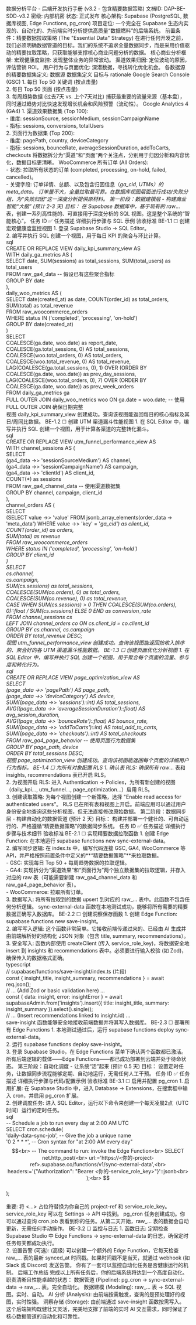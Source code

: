 数据分析平台 - 后端开发执行手册 (v3.2 - 包含精要数据策略)
文档ID: DAP-BE-SDD-v3.2
密级: 内部机密
状态: 正式发布
核心架构: Supabase (PostgreSQL, 数据库视图, Edge Functions, pg_cron)
项目定位: 一个完全在 Supabase 生态内实现的、自动化的、为前端实时分析提供高质量“数据燃料”的后端系统。
前置条件：精要数据拉取策略 (The "Essential Data" Strategy)
在进行任何开发之前，我们必须明确数据管道的目标。我们的系统不追求全量数据同步，而是采用价值驱动的精要拉取策略，只获取能够支撑核心商业问题分析的数据。
核心商业分析框架:
宏观健康度监控: 发现整体业务的异常波动。
渠道效果归因: 定位波动的原因，评估营销 ROI。
用户行为与页面优化: 深潜数据，寻找转化优化机会。
各数据源的精要数据集定义:
数据源	数据集定义	目标与 rationale
Google Search Console (GSC)	1. 每日 Top 50 关键词 (按点击量)<br>2. 每日 Top 50 页面 (按点击量)<br>3. 每周趋势数据 (过去7天 vs. 上个7天对比)	捕获最重要的流量来源（基本盘），同时通过趋势对比快速发现增长机会和风险预警（流动性）。
Google Analytics 4 (GA4)	1. 渠道效果数据集 (Top 100):<br> - 维度: sessionSource, sessionMedium, sessionCampaignName<br> - 指标: sessions, conversions, totalUsers<br>2. 页面行为数据集 (Top 200):<br> - 维度: pagePath, country, deviceCategory<br> - 指标: sessions, bounceRate, averageSessionDuration, addToCarts, checkouts	将数据拆分为“渠道”和“页面”两个关注点，分别用于归因分析和内容优化，数据目标更清晰。
WooCommerce	所有订单 (All Orders):<br> - 状态: 拉取所有状态的订单 (completed, processing, on-hold, failed, cancelled)。<br> - 关键字段: 订单详情、总额、以及包含归因信息（_ga_cid, UTMs）的 meta_data。	订单量不大，全量拉取最可靠。在数据库视图层面进行成功/失败分组，为“失败归因”这一深度分析提供原材料。
第一阶段：数据建模层 - 构建商业智能“大脑” (预计 2-3 天)
目标： 在 Supabase 数据库中，基于现有的 raw_... 表，创建一系列高性能的、可直接用于深度分析的 SQL 视图。这是整个系统的“智能核心”。
任务 ID	✅	任务描述	详细执行步骤与 SQL 示例	验收标准
BE-1.1	☐	创建宏观健康度监控视图	1. 登录 Supabase Studio -> SQL Editor。<br>2. 编写并执行 SQL 创建一个视图，用于每日 KPI 的聚合与环比计算。<br> sql<br> CREATE OR REPLACE VIEW daily_kpi_summary_view AS<br> WITH daily_ga_metrics AS (<br> SELECT date, SUM(sessions) as total_sessions, SUM(total_users) as total_users<br> FROM raw_ga4_data -- 假设已有这些聚合指标<br> GROUP BY date<br> ),<br> daily_woo_metrics AS (<br> SELECT date(created_at) as date, COUNT(order_id) as total_orders, SUM(total) as total_revenue<br> FROM raw_woocommerce_orders<br> WHERE status IN ('completed', 'processing', 'on-hold')<br> GROUP BY date(created_at)<br> )<br> SELECT<br> COALESCE(ga.date, woo.date) as report_date,<br> COALESCE(ga.total_sessions, 0) AS total_sessions,<br> COALESCE(woo.total_orders, 0) AS total_orders,<br> COALESCE(woo.total_revenue, 0) AS total_revenue,<br> LAG(COALESCE(ga.total_sessions, 0), 1) OVER (ORDER BY COALESCE(ga.date, woo.date)) as prev_day_sessions,<br> LAG(COALESCE(woo.total_orders, 0), 7) OVER (ORDER BY COALESCE(ga.date, woo.date)) as prev_week_orders<br> FROM daily_ga_metrics ga<br> FULL OUTER JOIN daily_woo_metrics woo ON ga.date = woo.date; -- 使用 FULL OUTER JOIN 确保日期完整<br>	视图 daily_kpi_summary_view 创建成功。查询该视图能返回每日的核心指标及其日/周同比数据。
BE-1.2	☐	创建 UTM 渠道漏斗性能视图	1. 在 SQL Editor 中，编写并执行 SQL 创建一个视图，用于计算各渠道的完整转化漏斗。<br> sql<br> CREATE OR REPLACE VIEW utm_funnel_performance_view AS<br> WITH channel_sessions AS (<br> SELECT<br> (ga4_data ->> 'sessionSourceMedium') AS channel,<br> (ga4_data ->> 'sessionCampaignName') AS campaign,<br> (ga4_data ->> 'clientId') AS client_id,<br> COUNT(*) as sessions<br> FROM raw_ga4_channel_data -- 使用渠道数据集<br> GROUP BY channel, campaign, client_id<br> ),<br> channel_orders AS (<br> SELECT<br> (SELECT value ->> 'value' FROM jsonb_array_elements(order_data -> 'meta_data') WHERE value ->> 'key' = '_ga_cid') as client_id,<br> COUNT(order_id) as orders,<br> SUM(total) as revenue<br> FROM raw_woocommerce_orders<br> WHERE status IN ('completed', 'processing', 'on-hold')<br> GROUP BY client_id<br> )<br> SELECT<br> cs.channel,<br> cs.campaign,<br> SUM(cs.sessions) as total_sessions,<br> COALESCE(SUM(co.orders), 0) as total_orders,<br> COALESCE(SUM(co.revenue), 0) as total_revenue,<br> CASE WHEN SUM(cs.sessions) > 0 THEN COALESCE(SUM(co.orders), 0)::float / SUM(cs.sessions) ELSE 0 END as conversion_rate<br> FROM channel_sessions cs<br> LEFT JOIN channel_orders co ON cs.client_id = co.client_id<br> GROUP BY cs.channel, cs.campaign<br> ORDER BY total_revenue DESC;<br>	视图 utm_funnel_performance_view 创建成功。查询该视图能返回按收入排序的、聚合好的各 UTM 渠道漏斗性能数据。
BE-1.3	☐	创建页面优化分析视图	1. 在 SQL Editor 中，编写并执行 SQL 创建一个视图，用于聚合每个页面的流量、参与度和转化行为。<br> sql<br> CREATE OR REPLACE VIEW page_optimization_view AS<br> SELECT<br> (page_data ->> 'pagePath') AS page_path,<br> (page_data ->> 'deviceCategory') AS device,<br> SUM((page_data ->> 'sessions')::int) AS total_sessions,<br> AVG((page_data ->> 'averageSessionDuration')::float) AS avg_session_duration,<br> AVG((page_data ->> 'bounceRate')::float) AS bounce_rate,<br> SUM((page_data ->> 'addToCarts')::int) AS total_add_to_carts,<br> SUM((page_data ->> 'checkouts')::int) AS total_checkouts<br> FROM raw_ga4_page_behavior -- 使用页面行为数据集<br> GROUP BY page_path, device<br> ORDER BY total_sessions DESC;<br>	视图 page_optimization_view 创建成功。查询该视图能返回每个页面的详细用户行为指标。
BE-1.4	☐	为所有对象配置 RLS	1. 确认表 RLS: 确保所有 raw_... 表和 insights, recommendations 表已开启 RLS。<br>2. 为视图开启 RLS: 进入 Authentication -> Policies，为所有新创建的视图（daily_kpi..., utm_funnel..., page_optimization...）启用 RLS。<br>3. 创建读取策略: 为每个视图创建一个新策略，选择 "Enable read access for authenticated users"。	RLS 已在所有表和视图上开启。前端应用可以通过用户身份安全地查询这些分析视图，但无法直接修改原始数据。
第二阶段：数据同步层 - 构建自动化的数据管道 (预计 2 天)
目标： 构建并部署一个健壮的、可自动运行的、严格遵循“精要数据策略”的数据同步系统。
任务 ID	✅	任务描述	详细执行步骤与技术细节	验收标准
BE-2.1	☐	实现精要数据拉取函数	1. 创建 Edge Function: 在本地运行 supabase functions new sync-external-data。<br>2. 编写同步逻辑: 在 index.ts 中，编写代码连接 GSC, GA4, WooCommerce 等 API，并严格按照前置条件中定义的**“精要数据策略”**来拉取数据。<br> - GSC: 实现每日 Top 50 + 每周趋势数据的拉取逻辑。<br> - GA4: 实现拆分为“渠道效果”和“页面行为”两个独立数据集的拉取逻辑，并存入对应的 raw 表（可能需要新建 raw_ga4_channel_data 和 raw_ga4_page_behavior 表）。<br> - WooCommerce: 拉取所有订单。<br>3. 数据写入: 将所有拉取到的数据 upsert 到对应的 raw_... 表中。此函数不包含任何分析逻辑。	sync-external-data 函数在本地测试成功，能够将所有需要的精要数据正确写入数据库。
BE-2.2	☐	创建洞察保存函数	1. 创建 Edge Function: supabase functions new save-insight。<br>2. 编写写入逻辑: 这个函数非常简单。它接收前端传递过来的、已经由 AI 生成并由前端解析好的结构化 JSON 对象（包含 title, summary, recommendations）。<br>3. 安全写入: 函数内部使用 createClient (传入 service_role_key)，将数据安全地 insert 到 insights 和 recommendations 表中。必须要进行输入校验 (如 Zod)，确保传入的数据格式正确。<br> typescript<br> // supabase/functions/save-insight/index.ts (片段)<br> const { insight_title, insight_summary, recommendations } = await req.json();<br> // ... (Add Zod or basic validation here) ...<br> const { data: insight, error: insightError } = await supabaseAdmin.from('insights').insert({ title: insight_title, summary: insight_summary }).select().single();<br> // ... (Insert recommendations linked to insight.id) ...<br>	save-insight 函数能够安全地接收前端数据并将其写入数据库。
BE-2.3	☐	部署所有 Edge Functions	1. 本地测试通过后，运行 supabase functions deploy sync-external-data。<br>2. 运行 supabase functions deploy save-insight。<br>3. 登录 Supabase Studio，在 Edge Functions 菜单下确认两个函数都已激活。	所有后端逻辑的载体——Edge Functions——都已成功部署到云端并处于待命状态。
第三阶段：自动化调度 - 让系统“活”起来 (预计 0.5 天)
目标： 设置定时任务，让数据同步流程能够定期、自动地运行，无需任何人工干预。
任务 ID	✅	任务描述	详细执行步骤与代码/配置示例	验收标准
BE-3.1	☐	启用并配置 pg_cron	1. 启用扩展: 在 Supabase Studio 中，进入 Database -> Extensions，在搜索框中输入 cron，并启用 pg_cron 扩展。<br>2. 创建调度任务: 进入 SQL Editor，运行以下命令来创建一个每天凌晨2点（UTC时间）运行的定时任务。<br> sql<br> -- Schedule a job to run every day at 2:00 AM UTC<br> SELECT cron.schedule(<br> 'daily-data-sync-job', -- Give the job a unique name<br> '0 2 * * *', -- Cron syntax for "at 2:00 AM every day"<br> $$<br> -- The command to run: invoke the Edge Function<br> SELECT net.http_post(<br> url:='https://<你的-project-ref>.supabase.co/functions/v1/sync-external-data',<br> headers:='{"Authorization": "Bearer <你的-service_role_key>"}'::jsonb<br> );<br> $$<br> );<br><br> 重要: 将 <...> 占位符替换为你自己的 project-ref 和 service_role_key。service_role_key 可以在 Settings -> API 中找到。	pg_cron 任务创建成功。你可以通过查询 cron.job 表看到你的任务。从第二天开始，raw_... 表的数据会自动更新，无需任何手动操作。
BE-3.2	☐	监控与日志	1. 函数日志: 定期检查 Supabase Studio 中 Edge Functions -> sync-external-data 的日志，确保定时任务每天都成功执行。<br>2. 设置告警 (可选): (高级) 可以创建一个额外的 Edge Function，它每天检查 raw_... 表的最新 synced_at 时间戳。如果时间戳不是当天，就通过 webhook (如 Slack 或 Discord) 发送告警。	你有了一套可以监控自动化任务是否健康运行的机制。
后端工作总结
完成以上所有任务后，你的后端系统将达到一个高度自动化、职责清晰且性能卓越的状态：
数据管道 (Pipeline): pg_cron -> sync-external-data -> raw_... 表。完全自动化。
数据建模 (Modeling): raw_... 表 -> SQL 视图。实时、自动。
AI 分析 (Analysis): 由前端按需触发，查询的是预处理好的视图，实时性强。
洞察存储 (Storage): 由前端通过 save-insight 函数按需写入。
这个后端架构既健壮又灵活，完美地支撑了前端的实时 AI 交互需求，同时保证了核心数据管道的自动化和可靠性。
